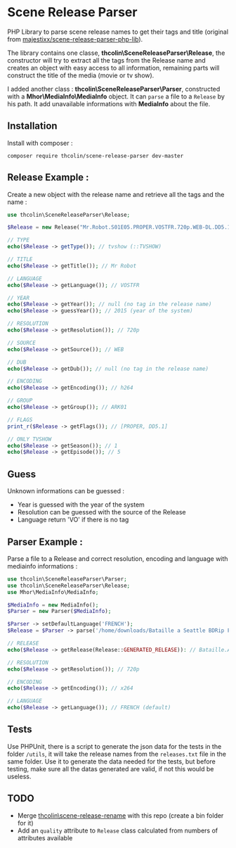 # Scene Release Parser

PHP Library to parse scene release names to get their tags and title (original from [majestixx/scene-release-parser-php-lib](https://github.com/majestixx/scene-release-parser-php-lib)).

The library contains one classe, **thcolin\SceneReleaseParser\Release**, the constructor will try to extract all the tags from the Release name and creates an object with easy access to all information, remaining parts will construct the title of the media (movie or tv show).

I added another class : **thcolin\SceneReleaseParser\Parser**, constructed with a **Mhor\MediaInfo\MediaInfo** object. It can ```parse``` a file to a ```Release``` by his path. It add unavailable informations with **MediaInfo** about the file.

## Installation
Install with composer :
```
composer require thcolin/scene-release-parser dev-master
```

## Release Example :
Create a new object with the release name and retrieve all the tags and the name :
```php
use thcolin\SceneReleaseParser\Release;

$Release = new Release("Mr.Robot.S01E05.PROPER.VOSTFR.720p.WEB-DL.DD5.1.H264-ARK01");

// TYPE
echo($Release -> getType()); // tvshow (::TVSHOW)

// TITLE
echo($Release -> getTitle()); // Mr Robot

// LANGUAGE
echo($Release -> getLanguage()); // VOSTFR

// YEAR
echo($Release -> getYear()); // null (no tag in the release name)
echo($Release -> guessYear()); // 2015 (year of the system)

// RESOLUTION
echo($Release -> getResolution()); // 720p

// SOURCE
echo($Release -> getSource()); // WEB

// DUB
echo($Release -> getDub()); // null (no tag in the release name)

// ENCODING
echo($Release -> getEncoding()); // h264

// GROUP
echo($Release -> getGroup()); // ARK01

// FLAGS
print_r($Release -> getFlags()); // [PROPER, DD5.1]

// ONLY TVSHOW
echo($Release -> getSeason()); // 1
echo($Release -> getEpisode()); // 5
```

## Guess
Unknown informations can be guessed :
* Year is guessed with the year of the system
* Resolution can be guessed with the source of the Release
* Language return 'VO' if there is no tag

## Parser Example :
Parse a file to a Release and correct resolution, encoding and language with mediainfo informations :
```php
use thcolin\SceneReleaseParser\Parser;
use thcolin\SceneReleaseParser\Release;
use Mhor\MediaInfo\MediaInfo;

$MediaInfo = new MediaInfo();
$Parser = new Parser($MediaInfo);

$Parser -> setDefaultLanguage('FRENCH');
$Release = $Parser -> parse('/home/downloads/Bataille a Seattle BDRip FR.avi');

// RELEASE
echo($Release -> getRelease(Release::GENERATED_RELEASE)): // Bataille.A.Seattle.FRENCH.720p.BDRip.x264-NOTEAM

// RESOLUTION
echo($Release -> getResolution()); // 720p

// ENCODING
echo($Release -> getEncoding()); // x264

// LANGUAGE
echo($Release -> getLanguage()); // FRENCH (default)
```

## Tests
Use PHPUnit, there is a script to generate the json data for the tests in the folder ```/utils```, it will take the release names from the ```releases.txt``` file in the same folder. Use it to generate the data needed for the tests, but before testing, make sure all the datas generated are valid, if not this would be useless.

## TODO
* Merge [thcolin\scene-release-rename](https://github.com/thcolin/scene-release-renamer) with this repo (create a bin folder for it)
* Add an ```quality``` attribute to ```Release``` class calculated from numbers of attributes available
